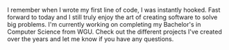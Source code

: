 <!-- ### Hi there 👋

🔭 I’m currently working on ...
- 🌱 I’m currently learning about CI/CD, ASP.NET
- 👯 I’m looking to collaborate on ...
- 🤔 I’m looking for help with ...
- 💬 Ask me about ...
- 📫 How to reach  -->

I remember when I wrote my first line of code, I was instantly hooked.
Fast forward to today and I still truly enjoy the art of creating software to solve big problems.
I'm currently working on completing my Bachelor's in Computer Science from WGU.
Check out the different projects I've created over the years and let me know if you have any questions.
